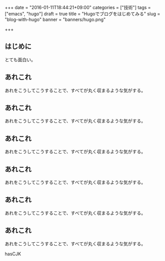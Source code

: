 +++
date = "2016-01-11T18:44:21+09:00"
categories = ["技術"]
tags = ["emacs", "hugo"]
draft = true
title = "Hugoでブログをはじめてみる"
slug = "blog-with-hugo"
banner = "banners/hugo.png"

+++

## はじめに ##

とても面白い。

## あれこれ ##

あれをこうしてこうすることで、すべてが丸く収まるような気がする。

## あれこれ ##

あれをこうしてこうすることで、すべてが丸く収まるような気がする。

## あれこれ ##

あれをこうしてこうすることで、すべてが丸く収まるような気がする。

## あれこれ ##

あれをこうしてこうすることで、すべてが丸く収まるような気がする。

## あれこれ ##

あれをこうしてこうすることで、すべてが丸く収まるような気がする。

## あれこれ ##

あれをこうしてこうすることで、すべてが丸く収まるような気がする。

hasCJK
